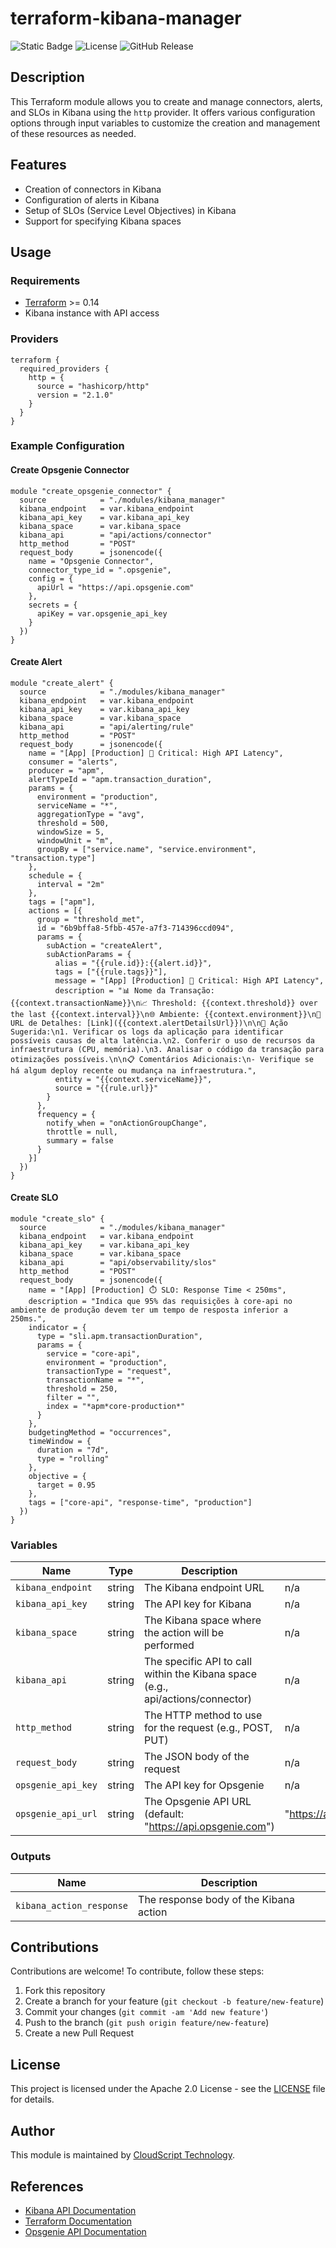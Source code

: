 
# terraform-kibana-manager

![Static Badge](https://img.shields.io/badge/Kibana_Manager-0.1.0-blue)
![License](https://img.shields.io/github/license/cloudscript-technology/terraform-kibana-manager.svg)
![GitHub Release](https://img.shields.io/github/release/cloudscript-technology/terraform-kibana-manager.svg)

## Description

This Terraform module allows you to create and manage connectors, alerts, and SLOs in Kibana using the `http` provider. It offers various configuration options through input variables to customize the creation and management of these resources as needed.

## Features

- Creation of connectors in Kibana
- Configuration of alerts in Kibana
- Setup of SLOs (Service Level Objectives) in Kibana
- Support for specifying Kibana spaces

## Usage

### Requirements

- [Terraform](https://www.terraform.io/downloads.html) >= 0.14
- Kibana instance with API access

### Providers

```hcl
terraform {
  required_providers {
    http = {
      source = "hashicorp/http"
      version = "2.1.0"
    }
  }
}
```

### Example Configuration

#### Create Opsgenie Connector

```hcl
module "create_opsgenie_connector" {
  source            = "./modules/kibana_manager"
  kibana_endpoint   = var.kibana_endpoint
  kibana_api_key    = var.kibana_api_key
  kibana_space      = var.kibana_space
  kibana_api        = "api/actions/connector"
  http_method       = "POST"
  request_body      = jsonencode({
    name = "Opsgenie Connector",
    connector_type_id = ".opsgenie",
    config = {
      apiUrl = "https://api.opsgenie.com"
    },
    secrets = {
      apiKey = var.opsgenie_api_key
    }
  })
}
```

#### Create Alert

```hcl
module "create_alert" {
  source            = "./modules/kibana_manager"
  kibana_endpoint   = var.kibana_endpoint
  kibana_api_key    = var.kibana_api_key
  kibana_space      = var.kibana_space
  kibana_api        = "api/alerting/rule"
  http_method       = "POST"
  request_body      = jsonencode({
    name = "[App] [Production] 🚨 Critical: High API Latency",
    consumer = "alerts",
    producer = "apm",
    alertTypeId = "apm.transaction_duration",
    params = {
      environment = "production",
      serviceName = "*",
      aggregationType = "avg",
      threshold = 500,
      windowSize = 5,
      windowUnit = "m",
      groupBy = ["service.name", "service.environment", "transaction.type"]
    },
    schedule = {
      interval = "2m"
    },
    tags = ["apm"],
    actions = [{
      group = "threshold_met",
      id = "6b9bffa8-5fbb-457e-a7f3-714396ccd094",
      params = {
        subAction = "createAlert",
        subActionParams = {
          alias = "{{rule.id}}:{{alert.id}}",
          tags = ["{{rule.tags}}"],
          message = "[App] [Production] 🚨 Critical: High API Latency",
          description = "📊 Nome da Transação: {{context.transactionName}}\n📈 Threshold: {{context.threshold}} over the last {{context.interval}}\n🌐 Ambiente: {{context.environment}}\n🔗 URL de Detalhes: [Link]({{context.alertDetailsUrl}})\n\n📌 Ação Sugerida:\n1. Verificar os logs da aplicação para identificar possíveis causas de alta latência.\n2. Conferir o uso de recursos da infraestrutura (CPU, memória).\n3. Analisar o código da transação para otimizações possíveis.\n\n📋 Comentários Adicionais:\n- Verifique se há algum deploy recente ou mudança na infraestrutura.",
          entity = "{{context.serviceName}}",
          source = "{{rule.url}}"
        }
      },
      frequency = {
        notify_when = "onActionGroupChange",
        throttle = null,
        summary = false
      }
    }]
  })
}
```

#### Create SLO

```hcl
module "create_slo" {
  source            = "./modules/kibana_manager"
  kibana_endpoint   = var.kibana_endpoint
  kibana_api_key    = var.kibana_api_key
  kibana_space      = var.kibana_space
  kibana_api        = "api/observability/slos"
  http_method       = "POST"
  request_body      = jsonencode({
    name = "[App] [Production] ⏱️ SLO: Response Time < 250ms",
    description = "Indica que 95% das requisições à core-api no ambiente de produção devem ter um tempo de resposta inferior a 250ms.",
    indicator = {
      type = "sli.apm.transactionDuration",
      params = {
        service = "core-api",
        environment = "production",
        transactionType = "request",
        transactionName = "*",
        threshold = 250,
        filter = "",
        index = "*apm*core-production*"
      }
    },
    budgetingMethod = "occurrences",
    timeWindow = {
      duration = "7d",
      type = "rolling"
    },
    objective = {
      target = 0.95
    },
    tags = ["core-api", "response-time", "production"]
  })
}
```

### Variables

| Name             | Type   | Description                                                                                       | Default                      | Required |
|------------------|--------|---------------------------------------------------------------------------------------------------|------------------------------|----------|
| `kibana_endpoint`| string | The Kibana endpoint URL                                                                           | n/a                          | yes      |
| `kibana_api_key` | string | The API key for Kibana                                                                            | n/a                          | yes      |
| `kibana_space`   | string | The Kibana space where the action will be performed                                               | n/a                          | yes      |
| `kibana_api`     | string | The specific API to call within the Kibana space (e.g., api/actions/connector)                     | n/a                          | yes      |
| `http_method`    | string | The HTTP method to use for the request (e.g., POST, PUT)                                          | n/a                          | yes      |
| `request_body`   | string | The JSON body of the request                                                                      | n/a                          | yes      |
| `opsgenie_api_key`| string | The API key for Opsgenie                                                                         | n/a                          | no       |
| `opsgenie_api_url`| string | The Opsgenie API URL (default: "https://api.opsgenie.com")                                        | "https://api.opsgenie.com"   | no       |

### Outputs

| Name                        | Description                                |
|-----------------------------|--------------------------------------------|
| `kibana_action_response`    | The response body of the Kibana action     |

## Contributions

Contributions are welcome! To contribute, follow these steps:

1. Fork this repository
2. Create a branch for your feature (`git checkout -b feature/new-feature`)
3. Commit your changes (`git commit -am 'Add new feature'`)
4. Push to the branch (`git push origin feature/new-feature`)
5. Create a new Pull Request

## License

This project is licensed under the Apache 2.0 License - see the [LICENSE](LICENSE) file for details.

## Author

This module is maintained by [CloudScript Technology](https://github.com/cloudscript-technology).

## References

- [Kibana API Documentation](https://www.elastic.co/guide/en/kibana/current/api.html)
- [Terraform Documentation](https://www.terraform.io/docs)
- [Opsgenie API Documentation](https://docs.opsgenie.com/docs/api-overview)

